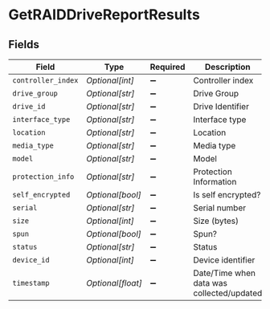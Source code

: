 # GetRAIDDriveReportResults


## Fields

| Field                                     | Type                                      | Required                                  | Description                               |
| ----------------------------------------- | ----------------------------------------- | ----------------------------------------- | ----------------------------------------- |
| `controller_index`                        | *Optional[int]*                           | :heavy_minus_sign:                        | Controller index                          |
| `drive_group`                             | *Optional[str]*                           | :heavy_minus_sign:                        | Drive Group                               |
| `drive_id`                                | *Optional[str]*                           | :heavy_minus_sign:                        | Drive Identifier                          |
| `interface_type`                          | *Optional[str]*                           | :heavy_minus_sign:                        | Interface type                            |
| `location`                                | *Optional[str]*                           | :heavy_minus_sign:                        | Location                                  |
| `media_type`                              | *Optional[str]*                           | :heavy_minus_sign:                        | Media type                                |
| `model`                                   | *Optional[str]*                           | :heavy_minus_sign:                        | Model                                     |
| `protection_info`                         | *Optional[str]*                           | :heavy_minus_sign:                        | Protection Information                    |
| `self_encrypted`                          | *Optional[bool]*                          | :heavy_minus_sign:                        | Is self encrypted?                        |
| `serial`                                  | *Optional[str]*                           | :heavy_minus_sign:                        | Serial number                             |
| `size`                                    | *Optional[int]*                           | :heavy_minus_sign:                        | Size (bytes)                              |
| `spun`                                    | *Optional[bool]*                          | :heavy_minus_sign:                        | Spun?                                     |
| `status`                                  | *Optional[str]*                           | :heavy_minus_sign:                        | Status                                    |
| `device_id`                               | *Optional[int]*                           | :heavy_minus_sign:                        | Device identifier                         |
| `timestamp`                               | *Optional[float]*                         | :heavy_minus_sign:                        | Date/Time when data was collected/updated |